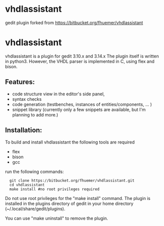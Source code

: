 # vhdlassistant
gedit plugin
forked from https://bitbucket.org/fhuemer/vhdlassistant

vhdlassistant 
=============

vhdlassistant is a plugin for gedit 3.10.x and 3.14.x
The plugin itself is written in python3. However, the VHDL parser is implemented 
in C, using flex and bison.

Features:
---------
* code structure view in the editor's side panel,
* syntax checks
* code generation (testbenches, instances of entities/components, ... )
* snippet library (currently only a few snippets are available, but I'm 
  planning to add more.)   

Installation:
-------------
To build and install vhdlassistant the following tools are required

 * flex
 * bison  
 * gcc  

run the following commands:
~~~~
  git clone https://bitbucket.org/fhuemer/vhdlassistant.git
  cd vhdlassistant 
  make install #no root privileges required
~~~~

Do not use root privileges for the "make install" command. The plugin is
installed in the plugins directory of gedit in your home directory
(~/.local/share/gedit/plugins).

You can use "make uninstall" to remove the plugin.


